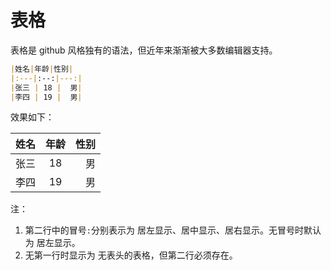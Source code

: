 # 表格

表格是 github 风格独有的语法，但近年来渐渐被大多数编辑器支持。

```markdown
|姓名|年龄|性别|
|:---|:--:|---:|
|张三 | 18 |  男|
|李四 | 19 |  男|
```

效果如下：

| 姓名 | 年龄 | 性别 |
| :--- | :--: | ---: |
| 张三 |  18  |   男 |
| 李四 |  19  |   男 |

注：

1. 第二行中的冒号`:`分别表示为 居左显示、居中显示、居右显示。无冒号时默认为 居左显示。
2. 无第一行时显示为 无表头的表格，但第二行必须存在。

